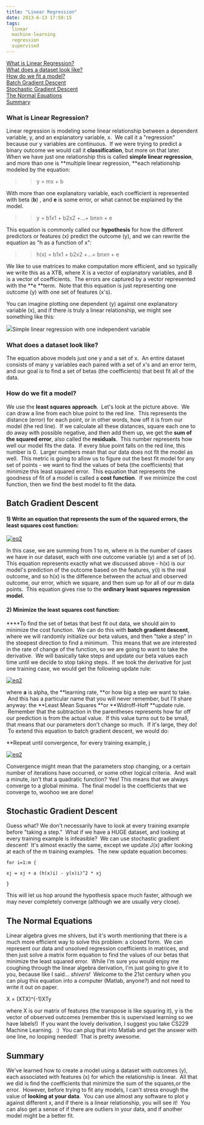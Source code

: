 ```yaml
---
title: "Linear Regression"
date: 2013-6-13 17:50:15
tags:
  linear
  machine-learning
  regression
  supervised
---
```



[What is Linear Regression?](#7)  
[What does a dataset look like?](#1)  
[How do we fit a model?](#2)  
[Batch Gradient Descent](#3)  
[Stochastic Gradient Descent](#4)  
[The Normal Equations](#5)  
[Summary](#6)

### What is Linear Regression?

Linear regression is modeling some linear relationship between a dependent variable, y, and an explanatory variable, x.  We call it a "regression" because our y variables are continuous.  If we were trying to predict a binary outcome we would call it **classification**, but more on that later.  When we have just one relationship this is called **simple linear regression**, and more than one is **multiple linear regression, **each relationship modeled by the equation:

 >> y = mx + b

With more than one explanatory variable, each coefficient is represented with beta (**b**) , and **e** is some error, or what cannot be explained by the model.

 >> y = b1x1 + b2x2 +...+ bnxn + e

This equation is commonly called our **hypothesis** for how the different predictors or features (x) predict the outcome (y), and we can rewrite the equation as "h as a function of x":

  >> h(x) = b1x1 + b2x2 +...+ bnxn + e

We like to use matrices to make computation more efficient, and so typically we write this as a XTB, where X is a vector of explanatory variables, and B is a vector of coefficients.  The errors are captured by a vector represented with the **e **term.  Note that this equation is just representing one outcome (y) with one set of features (x's).

You can imagine plotting one dependent (y) against one explanatory variable (x), and if there is truly a linear relationship, we might see something like this:

[![](http://upload.wikimedia.org/wikipedia/commons/thumb/3/3a/Linear_regression.svg/500px-Linear_regression.svg.png)](http://upload.wikimedia.org/wikipedia/commons/thumb/3/3a/Linear_regression.svg/500px-Linear_regression.svg.png)Simple linear regression with one independent variable

### What does a dataset look like?

The equation above models just one y and a set of x.  An entire dataset consists of many y variables each paired with a set of x's and an error term, and our goal is to find a set of betas (the coefficients) that best fit all of the data.  

### How do we fit a model?

We use the **least squares approach**.  Let's look at the picture above.  We can draw a line from each blue point to the red line.  This represents the distance (error) for each point, or in other words, how off it is from our model (the red line).  If we calculate all these distances, square each one to do away with possible negative, and then add them up, we get the **sum of the squared error**, also called the **residuals**.  This number represents how well our model fits the data.  If every blue point falls on the red line, this number is 0.  Larger numbers mean that our data does not fit the model as well.  This metric is going to allow us to figure out the best fit model for any set of points - we want to find the values of beta (the coefficients) that minimize this least squared error.  This equation that represents the goodness of fit of a model is called a **cost function**.  If we minimize the cost function, then we find the best model to fit the data.  


## Batch Gradient Descent

#### 1) Write an equation that represents the sum of the squared errors, the least squares cost function:

[![eq2](http://www.vbmis.com/learn/wp-content/uploads/2013/06/eq22-300x73.png)](http://www.vbmis.com/learn/wp-content/uploads/2013/06/eq22.png)

In this case, we are summing from 1 to m, where m is the number of cases we have in our dataset, each with one outcome variable (y) and a set of (x).  This equation represents exactly what we discussed above - h(x) is our model's prediction of the outcome based on the features, y(i) is the real outcome, and so h(x) is the difference between the actual and observed outcome, our error, which we square, and then sum up for all of our m data points.  This equation gives rise to the **ordinary least squares regression model.**

#### 2) Minimize the least squares cost function:

****To find the set of betas that best fit out data, we should aim to minimize the cost function.  We can do this with **batch gradient descent**, where we will randomly initialize our beta values, and then "take a step" in the steepest direction to find a minimum.  This means that we are interested in the rate of change of the function, so we are going to want to take the derivative.  We will basically take steps and update our beta values each time until we decide to stop taking steps.  If we took the derivative for just one training case, we would get the following update rule:

[![eq2](http://www.vbmis.com/learn/wp-content/uploads/2013/06/eq23-300x47.png)](http://www.vbmis.com/learn/wp-content/uploads/2013/06/eq23.png)

where **a** is alpha, the **learning rate, **or how big a step we want to take.  And this has a particular name that you will never remember, but I'll share anyway: the **Least Mean Squares **or **Widroff-Hoff **update rule.  Remember that the subtraction in the parentheses represents how far off our prediction is from the actual value.  If this value turns out to be small, that means that our parameters don't change so much.  If it's large, they do!  To extend this equation to batch gradient descent, we would do:

**Repeat until convergence, for every training example, j

[![eq2](http://www.vbmis.com/learn/wp-content/uploads/2013/06/eq24-300x39.png)](http://www.vbmis.com/learn/wp-content/uploads/2013/06/eq24.png)
 

Convergence might mean that the parameters stop changing, or a certain number of iterations have occurred, or some other logical criteria.  And wait a minute, isn't that a quadratic function? Yes! This means that we always converge to a global minima.  The final model is the coefficients that we converge to, woohoo we are done!



## **Stochastic Gradient Descent**

Guess what? We don't necessarily have to look at every training example before "taking a step."  What if we have a HUGE dataset, and looking at every training example is infeasible?  We can use stochastic gradient descent!  It's almost exactly the same, except we update J(x) after looking at each of the m training examples.  The new update equation becomes:

```
for i=1:m {

xj = xj + a (h(x)i) - y(x)i)^2 * xj

}
```

This will let us hop around the hypothesis space much faster, although we may never completely converge (although we are usually very close).


## The Normal Equations

Linear algebra gives me shivers, but it's worth mentioning that there is a much more efficient way to solve this problem: a closed form.  We can represent our data and unsolved regression coefficients in matrices, and then just solve a matrix form equation to find the values of our betas that minimize the least squared error.  While I'm sure you would enjoy me coughing through the linear algebra derivation, I'm just going to give it to you, because like I said... *shivers!*  Welcome to the 21st century when you can plug this equation into a computer (Matlab, anyone?) and not need to write it out on paper.

X = (XTX)^(-1)XTy

where X is our matrix of features (the transpose is like squaring it), y is the vector of observed outcomes (remember this is supervised learning so we have labels!)  If you want the lovely derivation, I suggest you take CS229 Machine Learning.  :)  You can plug that into Matlab and get the answer with one line, no looping needed!  That is pretty awesome.


## Summary

We've learned how to create a model using a dataset with outcomes (y), each associated with features (x) for which the relationship is linear.  All that we did is find the coefficients that minimize the sum of the squares,or the error.  However, before trying to fit any models, I can't stress enough the value of **looking at your data**.  You can use almost any software to plot y against different x, and if there is a linear relationship, you will see it!  You can also get a sense of if there are outliers in your data, and if another model might be a better fit.
